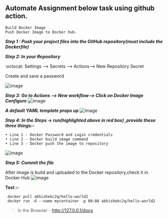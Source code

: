 ## Automate Assignment below task using github action.

    Build Docker Image
    Push Docker Image to Docker hub.
    
   ***Step 1 : Push your project files into the GitHub repository(must include the Dockerfile)***

   ***Step 2: In your Repository***

  :octocat: Settings --> Secrets --> Actions--> New Repository Secret

   Create and save a password
   
![image](https://user-images.githubusercontent.com/86867435/196723116-8e4a6bbe-b2c8-4600-9442-0dc0c130682f.png)

***Step 3:  Go to Actions --> New workflow--> Click on Docker Image  Configure***
![image](https://user-images.githubusercontent.com/86867435/196723259-862a8aad-5729-475d-89b7-958f68f649e7.png)

***A default YAML template props up***
![image](https://user-images.githubusercontent.com/86867435/196727017-b6c0b8ac-a13a-470f-bf3a-4dd3878597c9.png)

***Step 4: 
In the Steps -> run(highlighted above in red box) ,provide these three things:-***

	• Line 1 - Docker Password and Login credentials
	• Line 2 - Docker build image command
	• Line 3 - Docker push the image to repository 
![image](https://user-images.githubusercontent.com/86867435/196723462-463123a9-06e9-4576-9bea-504842b45a2e.png)

***Step 5: Commit the file***

After image is build and uploaded to the Docker repository,check it in Docker Hub
![image](https://user-images.githubusercontent.com/86867435/196723585-acec1068-2455-475e-a49e-a58f9cfcdd75.png)

**Test :-**

``` docker pull abhishekc2q/hello-world2``` <br>
``` docker run -d --name mycontainer -p 80:80 abhishekc2q/hello-world2``` <br>

> In the Browser - http://127.0.0.1/docs




